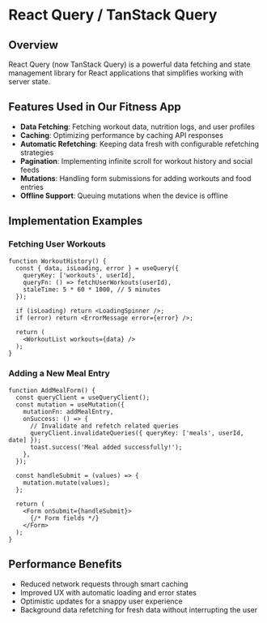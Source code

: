 # React Query / TanStack Query

## Overview
React Query (now TanStack Query) is a powerful data fetching and state management library for React applications that simplifies working with server state.

## Features Used in Our Fitness App
- **Data Fetching**: Fetching workout data, nutrition logs, and user profiles
- **Caching**: Optimizing performance by caching API responses
- **Automatic Refetching**: Keeping data fresh with configurable refetching strategies
- **Pagination**: Implementing infinite scroll for workout history and social feeds
- **Mutations**: Handling form submissions for adding workouts and food entries
- **Offline Support**: Queuing mutations when the device is offline

## Implementation Examples

### Fetching User Workouts
```tsx
function WorkoutHistory() {
  const { data, isLoading, error } = useQuery({
    queryKey: ['workouts', userId],
    queryFn: () => fetchUserWorkouts(userId),
    staleTime: 5 * 60 * 1000, // 5 minutes
  });

  if (isLoading) return <LoadingSpinner />;
  if (error) return <ErrorMessage error={error} />;
  
  return (
    <WorkoutList workouts={data} />
  );
}
```

### Adding a New Meal Entry
```tsx
function AddMealForm() {
  const queryClient = useQueryClient();
  const mutation = useMutation({
    mutationFn: addMealEntry,
    onSuccess: () => {
      // Invalidate and refetch related queries
      queryClient.invalidateQueries({ queryKey: ['meals', userId, date] });
      toast.success('Meal added successfully!');
    },
  });

  const handleSubmit = (values) => {
    mutation.mutate(values);
  };

  return (
    <Form onSubmit={handleSubmit}>
      {/* Form fields */}
    </Form>
  );
}
```

## Performance Benefits
- Reduced network requests through smart caching
- Improved UX with automatic loading and error states
- Optimistic updates for a snappy user experience
- Background data refetching for fresh data without interrupting the user